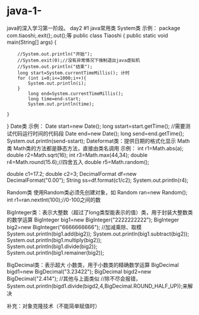 # java-1-
java的深入学习第一阶段。
day2
#1
java常用类
System类
示例：
package com.tiaoshi;.exit();.out();等
public class Tiaoshi {
    public static void main(String[] args) {

        //System.out.println("开始");
        //System.exit(0);//没有异常情况下强制退出java虚拟机
        //System.out.println("结束");
        long start=System.currentTimeMillis(); 计时
        for (int i=0;i<=1000;i++){
            System.out.println(i);
        }
            long end=System.currentTimeMillis();
            long time=end-start;
            System.out.println(time);

    }
}
Date类
示例：
        Date start=new Date();
        long sstart=start.getTime();
        //需要测试代码运行时间的代码段
        Date end=new Date();
        long send=end.getTime();
        System.out.println(send-sstart);
Dateformat类：提供日期的格式化显示
Math类
Math类的方法都是静态方法，直接由类名调用
示例：
 int r1=Math.abs(a);
 double r2=Math.sqrt(16);
 int r3=Math.max(44,34);
 double r4=Math.round(15.6);//四舍五入
 double r5=Math.random();
 
double c1=17.2;
double c2=3;
DecimalFormat df=new DecimalFormat("0.00");
String ss=df.format(c1/c2);
System.out.println(r4);

Random类
使用Random类必须先创建对象，如
Random ran=new Random();
int r1=ran.nextInt(100);//0-100之间的数

BigInteger类：表示大整数（超过了long类型能表示的值）类，用于封装大整数类的数学运算
BigInteger big1=new BigInteger("2222222222");
BigInteger big2=new BigInteger("6666666666");
//加减乘除、取模
System.out.println(big1.add(big2));
System.out.println(big1.subtract(big2));
System.out.println(big1.multiply(big2));
System.out.println(big1.divide(big2));
System.out.println(big1.remainer(big2));

BigDecimal类：表示超大 小数类，用于小数类的精确数学运算
BigDecimal bigd1=new BigDecimal("3.23422");
BigDecimal bigd2=new BigDecimal("2.414");
//其他与上面类似
//除不尽会报错，System.out.println(bigd1.divide(bigd2,4,BigDecimal.ROUND_HALF_UP));来解决

补充：对象克隆技术（不能简单赋值时）
